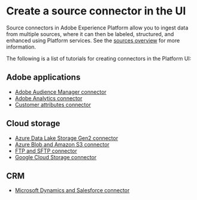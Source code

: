 # Create a source connector in the UI

Source connectors in Adobe Experience Platform allow you to ingest data from multiple sources, where it can then be labeled, structured, and enhanced using Platform services. See the [sources overview](../../technical_overview/acp_connectors_overview/acp-connectors-overview.md) for more information.

The following is a list of tutorials for creating connectors in the Platform UI:

## Adobe applications

- [Adobe Audience Manager connector](./adobe-applications/aam-ui-tutorial.md)
- [Adobe Analytics connector](./adobe-applications/adobe-analytics-ui-tutorial.md)
- [Customer attributes connector](./adobe-applications/customer-attributes-ui-tutorial.md)

## Cloud storage

- [Azure Data Lake Storage Gen2 connector](./cloud-storages/adls-gen2-ui-tutorial.md)
- [Azure Blob and Amazon S3 connector](./cloud-storages/amazon-s3-ui-tutorial.md)
- [FTP and SFTP connector](./cloud-storages/ftp-sftp-ui-tutorial.md)
- [Google Cloud Storage connector](./cloud-storages/google-cloud-storage-ui-tutorial.md)

## CRM

-   [Microsoft Dynamics and Salesforce connector](./crm/dynamics-salesforce-ui-tutorial.md)